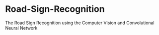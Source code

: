 # Road-Sign-Recognition
The Road Sign Recognition using the Computer Vision and Convolutional Neural Network 

